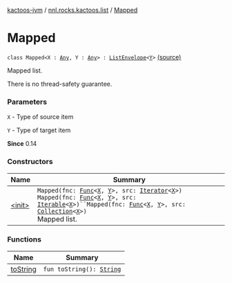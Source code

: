 [kactoos-jvm](../../index.md) / [nnl.rocks.kactoos.list](../index.md) / [Mapped](./index.md)

# Mapped

`class Mapped<X : `[`Any`](https://kotlinlang.org/api/latest/jvm/stdlib/kotlin/-any/index.html)`, Y : `[`Any`](https://kotlinlang.org/api/latest/jvm/stdlib/kotlin/-any/index.html)`> : `[`ListEnvelope`](../-list-envelope/index.md)`<`[`Y`](index.md#Y)`>` [(source)](https://github.com/neonailol/kactoos/blob/master/kactoos-jvm/src/main/kotlin/nnl/rocks/kactoos/list/Mapped.kt#L19)

Mapped list.

There is no thread-safety guarantee.

### Parameters

`X` - Type of source item

`Y` - Type of target item

**Since**
0.14

### Constructors

| Name | Summary |
|---|---|
| [&lt;init&gt;](-init-.md) | `Mapped(fnc: `[`Func`](../../nnl.rocks.kactoos/-func/index.md)`<`[`X`](index.md#X)`, `[`Y`](index.md#Y)`>, src: `[`Iterator`](https://kotlinlang.org/api/latest/jvm/stdlib/kotlin.collections/-iterator/index.html)`<`[`X`](index.md#X)`>)`<br>`Mapped(fnc: `[`Func`](../../nnl.rocks.kactoos/-func/index.md)`<`[`X`](index.md#X)`, `[`Y`](index.md#Y)`>, src: `[`Iterable`](https://kotlinlang.org/api/latest/jvm/stdlib/kotlin.collections/-iterable/index.html)`<`[`X`](index.md#X)`>)``Mapped(fnc: `[`Func`](../../nnl.rocks.kactoos/-func/index.md)`<`[`X`](index.md#X)`, `[`Y`](index.md#Y)`>, src: `[`Collection`](https://kotlinlang.org/api/latest/jvm/stdlib/kotlin.collections/-collection/index.html)`<`[`X`](index.md#X)`>)`<br>Mapped list. |

### Functions

| Name | Summary |
|---|---|
| [toString](to-string.md) | `fun toString(): `[`String`](https://kotlinlang.org/api/latest/jvm/stdlib/kotlin/-string/index.html) |
